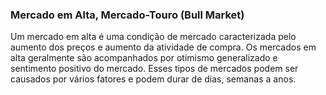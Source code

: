### Mercado em Alta, Mercado-Touro (Bull Market)

Um mercado em alta é uma condição de mercado caracterizada pelo aumento dos preços e aumento da atividade de compra. Os mercados em alta geralmente são acompanhados por otimismo generalizado e sentimento positivo do mercado. Esses tipos de mercados podem ser causados por vários fatores e podem durar de dias, semanas a anos.
